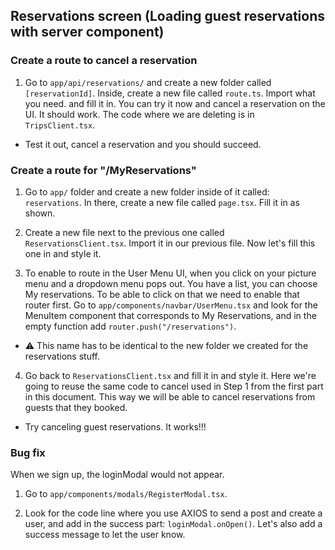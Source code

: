 ## Reservations screen (Loading guest reservations with server component)

### Create a route to cancel a reservation

1. Go to `app/api/reservations/` and create a new folder called `[reservationId]`. Inside, create a new file called `route.ts`. Import what you need. and fill it in. You can try it now and cancel a reservation on the UI. It should work. The code where we are deleting is in `TripsClient.tsx`.

-   Test it out, cancel a reservation and you should succeed.

### Create a route for "/MyReservations"

1. Go to `app/` folder and create a new folder inside of it called: `reservations`. In there, create a new file called `page.tsx`. Fill it in as shown.

2. Create a new file next to the previous one called `ReservationsClient.tsx`. Import it in our previous file. Now let's fill this one in and style it.

3. To enable to route in the User Menu UI, when you click on your picture menu and a dropdown menu pops out. You have a list, you can choose My reservations. To be able to click on that we need to enable that router first. Go to `app/components/navbar/UserMenu.tsx` and look for the MenuItem component that corresponds to My Reservations, and in the empty function add `router.push("/reservations")`.

-   ⚠️ This name has to be identical to the new folder we created for the reservations stuff.

4.  Go back to `ReservationsClient.tsx` and fill it in and style it. Here we're going to reuse the same code to cancel used in Step 1 from the first part in this document. This way we will be able to cancel reservations from guests that they booked.

-   Try canceling guest reservations. It works!!!

### Bug fix

When we sign up, the loginModal would not appear.

1. Go to `app/components/modals/RegisterModal.tsx`.

2. Look for the code line where you use AXIOS to send a post and create a user, and add in the success part: `loginModal.onOpen()`. Let's also add a success message to let the user know.
